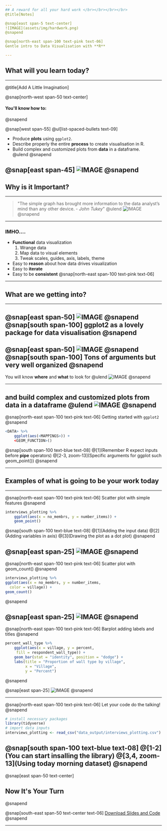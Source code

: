 ```yaml
---
## A reward for all your hard work </br></br></br></br> 
@title[Notes]

@snap[east span-5 text-center]
![IMAGE](assets/img/hardwork.png)
@snapend

@snap[north-east span-100 text-pink text-06]
Gentle intro to Data Visualisation with **R**

---
```

## What will you learn today?

---
@title[Add A Little Imagination]

@snap[north-west span-50 text-center]
#### You'll know how to:
@snapend

@snap[west span-55]
@ul[list-spaced-bullets text-09]
- Produce **plots** using ```ggplot2```. </br>
- Describe properly the entire **process** to create visualisation in R. </br>
- Build complex and customized plots from **data** in a dataframe. </br>
@ulend
@snapend

@snap[east span-45]
![IMAGE](assets/img/objectives.gif)
@snapend
---

## Why is it Important?

---

> "The simple graph has brought more information to the data analyst’s mind than any other device. - *John Tukey*"
@ulend
![IMAGE](assets/img/Tukey.jpg)
@snapend

---
### IMHO....
* **Functional** data visualization
	1. Wrange data
	2. Map data to visual elements
	3. Tweak scales, guides, axis, labels, theme
* Easy to **reason** about how data drives visualization
* Easy to **iterate**
* Easy to be **consistent**
@snap[north-east span-100 text-pink text-06]

---

## What are we getting into?

---
@snap[east span-50]
![IMAGE](assets/img/hex-ggplot2.png)
@snapend
@snap[south span-100]
**ggplot2** as a lovely package for **data visualisation**
@snapend
---
@snap[east span-50]
![IMAGE](assets/img/hex-ggplot2.png)
@snapend
@snap[south span-100]
Tons of arguments but very **well** organized
@snapend
---

You will know **where** and **what** to look for
@ulend
![IMAGE](assets/img/poppins-bag.gif)
@snapend

---
and build complex and **customized plots** from data in a dataframe
@ulend
![IMAGE](assets/img/poppins-bag-kids.gif)
@snapend
---
@snap[north-east span-100 text-pink text-06]
Getting started with ```ggplot2```
@snapend

```r zoom-8
<DATA> %>% 
    ggplot(aes(<MAPPINGS>)) +
    <GEOM_FUNCTION>()
```

@snap[south span-100 text-blue text-08]
@[1](Remember R expect inputs before **pipe** operators)
@[2-3, zoom-13](Specific arguments for ggplot such  geom_point())
@snapend


---

## Examples of what is going to be your work today
---
@snap[north-east span-100 text-pink text-06]
Scatter plot with simple features
@snapend

```r zoom-6
interviews_plotting %>%
    ggplot(aes(x = no_membrs, y = number_items)) +
    geom_point()
```

@snap[south span-100 text-blue text-08]
@[1](Adding the input data)
@[2](Adding variables in axis)
@[3](Drawing the plot as a dot plot)
@snapend

@snap[east span-25]
![IMAGE](assets/img/graph1.png)
@snapend
---
@snap[north-east span-100 text-pink text-06]
Scatter plot with geom_count()
@snapend



```r zoom-5
interviews_plotting %>%
ggplot(aes(x = no_membrs, y = number_items,
  color = village)) +
geom_count()
```

@snapend

@snap[east span-25]
![IMAGE](assets/img/graph4.png)
@snapend
---
@snap[north-east span-100 text-pink text-06]
Barplot adding labels and titles
@snapend

```r zoom-6
percent_wall_type %>%
    ggplot(aes(x = village, y = percent,
     fill = respondent_wall_type)) +
    geom_bar(stat = "identity", position = "dodge") +
    labs(title = "Proportion of wall type by village",
         x = "Village",
         y = "Percent")
```

@snapend

@snap[east span-25]
![IMAGE](assets/img/graph5.png)
@snapend

---
@snap[north-east span-100 text-pink text-06]
Let your code do the talking!
@snapend

```r zoom-6
# install necessary packages
library(tidyverse)
# import data inputs
interviews_plotting <- read_csv("data_output/interviews_plotting.csv")
```

@snap[south span-100 text-blue text-08]
@[1-2](You can start insalling the library)
@[3,4, zoom-13](Using today morning dataset)
@snapend
---


@snap[east span-50 text-center]
## Now It's **Your** Turn
@snapend

@snap[south-east span-50 text-center text-06]
[Download Slides and Code](https://github.com/carlosug/in-data-carpentry-slides)
@snapend

---